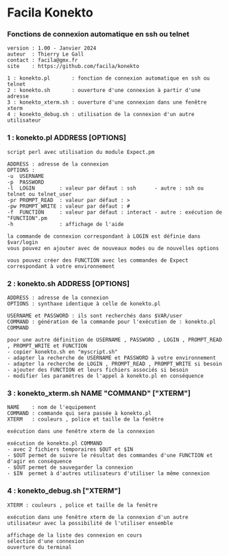 # Facila Konekto
### Fonctions de connexion automatique en ssh ou telnet
    version : 1.00 - Janvier 2024
    auteur  : Thierry Le Gall
    contact : facila@gmx.fr
    site    : https://github.com/facila/konekto

    1 : konekto.pl       : fonction de connexion automatique en ssh ou telnet
    2 : konekto.sh       : ouverture d'une connexion à partir d'une adresse
    3 : konekto_xterm.sh : ouverture d'une connexion dans une fenêtre xterm
    4 : konekto_debug.sh : utilisation de la connexion d'un autre utilisateur

### 1 : konekto.pl ADDRESS [OPTIONS]
    script perl avec utilisation du module Expect.pm
    
    ADDRESS : adresse de la connexion
    OPTIONS :
    -u  USERNAME
    -p  PASSWORD
    -l  LOGIN        : valeur par défaut : ssh      - autre : ssh ou telnet ou telnet_user
    -pr PROMPT_READ  : valeur par défaut : >
    -pw PROMPT_WRITE : valeur par défaut : # 
    -f  FUNCTION     : valeur par défaut : interact - autre : exécution de "FUNCTION".pm
    -h               : affichage de l'aide
    
    la commande de connexion correspondant à LOGIN est définie dans $var/login
    vous pouvez en ajouter avec de nouveaux modes ou de nouvelles options 
    
    vous pouvez créer des FUNCTION avec les commandes de Expect correspondant à votre environnement

### 2 : konekto.sh ADDRESS [OPTIONS]
    ADDRESS : adresse de la connexion
    OPTIONS : synthaxe identique à celle de konekto.pl
    
    USERNAME et PASSWORD : ils sont recherchés dans $VAR/user
    COMMAND : génération de la commande pour l'exécution de : konekto.pl COMMAND

    pour une autre définition de USERNAME , PASSWORD , LOGIN , PROMPT_READ , PROMPT_WRITE et FUNCTION
    - copier konekto.sh en "myscript.sh"
    - adapter la recherche de USERNAME et PASSWORD à votre environnement
    - adapter la recherche de LOGIN , PROMPT_READ , PROMPT_WRITE si besoin
    - ajouter des FUNCTION et leurs fichiers associés si besoin
    - modifier les paramètres de l'appel à konekto.pl en conséquence

### 3 : konekto_xterm.sh NAME "COMMAND" ["XTERM"]
    NAME    : nom de l'equipement
    COMMAND : commande qui sera passée à konekto.pl
    XTERM   : couleurs , police et taille de la fenêtre

    exécution dans une fenêtre xterm de la connexion

    exécution de konekto.pl COMMAND
    - avec 2 fichiers temporaires $OUT et $IN
    - $OUT permet de suivre le résultat des commandes d'une FUNCTION et d'agir en conséquence
    - $OUT permet de sauvegarder la connexion
    - $IN  permet à d'autres utilisateurs d'utiliser la même connexion

### 4 : konekto_debug.sh ["XTERM"]
    XTERM : couleurs , police et taille de la fenêtre

    exécution dans une fenêtre xterm de la connexion d'un autre utilisateur avec la possibilité de l'utiliser ensemble

    affichage de la liste des connexion en cours 
    sélection d'une connexion
    ouverture du terminal

